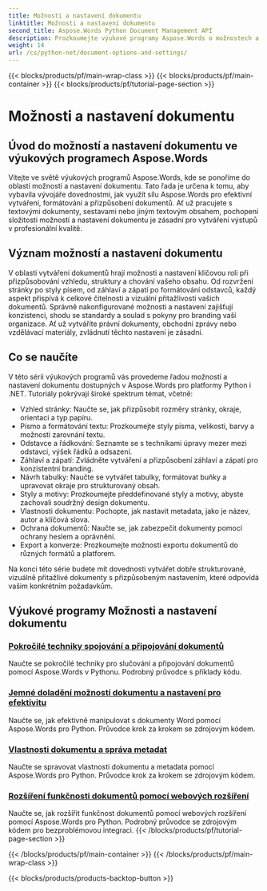 ```yaml
---
title: Možnosti a nastavení dokumentu
linktitle: Možnosti a nastavení dokumentu
second_title: Aspose.Words Python Document Management API
description: Prozkoumejte výukové programy Aspose.Words o možnostech a nastavení dokumentu v Pythonu a .NET. Naučte se optimalizovat vytváření a formátování dokumentů pomocí podrobných pokynů a příkladů zdrojového kódu.
weight: 14
url: /cs/python-net/document-options-and-settings/
---
```


{{< blocks/products/pf/main-wrap-class >}}
{{< blocks/products/pf/main-container >}}
{{< blocks/products/pf/tutorial-page-section >}}

# Možnosti a nastavení dokumentu


## Úvod do možností a nastavení dokumentu ve výukových programech Aspose.Words

Vítejte ve světě výukových programů Aspose.Words, kde se ponoříme do oblasti možností a nastavení dokumentu. Tato řada je určena k tomu, aby vybavila vývojáře dovednostmi, jak využít sílu Aspose.Words pro efektivní vytváření, formátování a přizpůsobení dokumentů. Ať už pracujete s textovými dokumenty, sestavami nebo jiným textovým obsahem, pochopení složitosti možností a nastavení dokumentu je zásadní pro vytváření výstupů v profesionální kvalitě.

## Význam možností a nastavení dokumentu

V oblasti vytváření dokumentů hrají možnosti a nastavení klíčovou roli při přizpůsobování vzhledu, struktury a chování vašeho obsahu. Od rozvržení stránky po styly písem, od záhlaví a zápatí po formátování odstavců, každý aspekt přispívá k celkové čitelnosti a vizuální přitažlivosti vašich dokumentů. Správně nakonfigurované možnosti a nastavení zajišťují konzistenci, shodu se standardy a soulad s pokyny pro branding vaší organizace. Ať už vytváříte právní dokumenty, obchodní zprávy nebo vzdělávací materiály, zvládnutí těchto nastavení je zásadní.

## Co se naučíte

V této sérii výukových programů vás provedeme řadou možností a nastavení dokumentu dostupných v Aspose.Words pro platformy Python i .NET. Tutoriály pokrývají široké spektrum témat, včetně:

- Vzhled stránky: Naučte se, jak přizpůsobit rozměry stránky, okraje, orientaci a typ papíru.
- Písmo a formátování textu: Prozkoumejte styly písma, velikosti, barvy a možnosti zarovnání textu.
- Odstavce a řádkování: Seznamte se s technikami úpravy mezer mezi odstavci, výšek řádků a odsazení.
- Záhlaví a zápatí: Zvládněte vytváření a přizpůsobení záhlaví a zápatí pro konzistentní branding.
- Návrh tabulky: Naučte se vytvářet tabulky, formátovat buňky a upravovat okraje pro strukturovaný obsah.
- Styly a motivy: Prozkoumejte předdefinované styly a motivy, abyste zachovali soudržný design dokumentu.
- Vlastnosti dokumentu: Pochopte, jak nastavit metadata, jako je název, autor a klíčová slova.
- Ochrana dokumentů: Naučte se, jak zabezpečit dokumenty pomocí ochrany heslem a oprávnění.
- Export a konverze: Prozkoumejte možnosti exportu dokumentů do různých formátů a platforem.

Na konci této série budete mít dovednosti vytvářet dobře strukturované, vizuálně přitažlivé dokumenty s přizpůsobeným nastavením, které odpovídá vašim konkrétním požadavkům.

## Výukové programy Možnosti a nastavení dokumentu
### [Pokročilé techniky spojování a připojování dokumentů](./join-append-documents/)
Naučte se pokročilé techniky pro slučování a připojování dokumentů pomocí Aspose.Words v Pythonu. Podrobný průvodce s příklady kódu.
### [Jemné doladění možností dokumentu a nastavení pro efektivitu](./manage-document-options-settings/)
Naučte se, jak efektivně manipulovat s dokumenty Word pomocí Aspose.Words pro Python. Průvodce krok za krokem se zdrojovým kódem.
### [Vlastnosti dokumentu a správa metadat](./document-properties-metadata/)
Naučte se spravovat vlastnosti dokumentu a metadata pomocí Aspose.Words pro Python. Průvodce krok za krokem se zdrojovým kódem.
### [Rozšíření funkčnosti dokumentů pomocí webových rozšíření](./document-functionality-web-extensions/)
Naučte se, jak rozšířit funkčnost dokumentů pomocí webových rozšíření pomocí Aspose.Words pro Python. Podrobný průvodce se zdrojovým kódem pro bezproblémovou integraci.
{{< /blocks/products/pf/tutorial-page-section >}}

{{< /blocks/products/pf/main-container >}}
{{< /blocks/products/pf/main-wrap-class >}}

{{< blocks/products/products-backtop-button >}}
